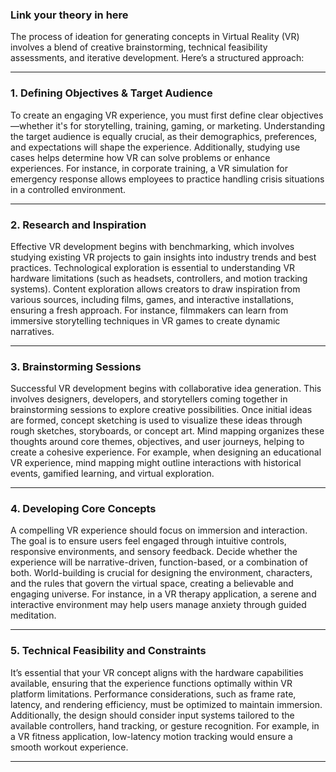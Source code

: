 ### Link your theory in here


The process of ideation for generating concepts in Virtual Reality (VR) involves a blend of creative brainstorming, technical feasibility assessments, and iterative development. Here’s a structured approach:

---

### **1. Defining Objectives & Target Audience**
To create an engaging VR experience, you must first define clear objectives—whether it's for storytelling, training, gaming, or marketing. Understanding the target audience is equally crucial, as their demographics, preferences, and expectations will shape the experience. Additionally, studying use cases helps determine how VR can solve problems or enhance experiences. For instance, in corporate training, a VR simulation for emergency response allows employees to practice handling crisis situations in a controlled environment.

---

### **2. Research and Inspiration**
Effective VR development begins with benchmarking, which involves studying existing VR projects to gain insights into industry trends and best practices. Technological exploration is essential to understanding VR hardware limitations (such as headsets, controllers, and motion tracking systems). Content exploration allows creators to draw inspiration from various sources, including films, games, and interactive installations, ensuring a fresh approach. For instance, filmmakers can learn from immersive storytelling techniques in VR games to create dynamic narratives.

---

### **3. Brainstorming Sessions**
Successful VR development begins with collaborative idea generation. This involves designers, developers, and storytellers coming together in brainstorming sessions to explore creative possibilities. Once initial ideas are formed, concept sketching is used to visualize these ideas through rough sketches, storyboards, or concept art. Mind mapping organizes these thoughts around core themes, objectives, and user journeys, helping to create a cohesive experience. For example, when designing an educational VR experience, mind mapping might outline interactions with historical events, gamified learning, and virtual exploration.

---

### **4. Developing Core Concepts**
A compelling VR experience should focus on immersion and interaction. The goal is to ensure users feel engaged through intuitive controls, responsive environments, and sensory feedback. Decide whether the experience will be narrative-driven, function-based, or a combination of both. World-building is crucial for designing the environment, characters, and the rules that govern the virtual space, creating a believable and engaging universe. For instance, in a VR therapy application, a serene and interactive environment may help users manage anxiety through guided meditation.

---

### **5. Technical Feasibility and Constraints**
It’s essential that your VR concept aligns with the hardware capabilities available, ensuring that the experience functions optimally within VR platform limitations. Performance considerations, such as frame rate, latency, and rendering efficiency, must be optimized to maintain immersion. Additionally, the design should consider input systems tailored to the available controllers, hand tracking, or gesture recognition. For example, in a VR fitness application, low-latency motion tracking would ensure a smooth workout experience.

---
